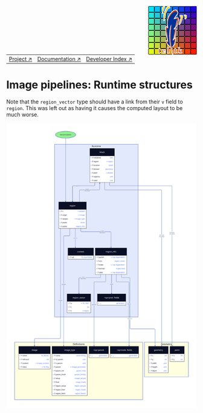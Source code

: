 <img src='../assets/aktive-logo-128.png' style='float:right;'>

||||
|---|---|---|
|[Project ↗](../../README.md)|[Documentation ↗](../index.md)|[Developer Index ↗](index.md)|


# Image pipelines: Runtime structures

Note that the `region_vector` type should have a link from their `v` field to `region`.
This was left out as having it causes the computed layout to be much worse.

![Definition Structures](figures/runtime-structures.svg)
